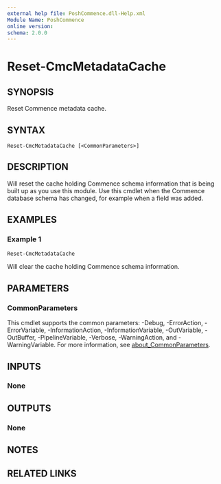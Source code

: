 ```yaml
---
external help file: PoshCommence.dll-Help.xml
Module Name: PoshCommence
online version:
schema: 2.0.0
---
```


# Reset-CmcMetadataCache

## SYNOPSIS
Reset Commence metadata cache.

## SYNTAX

```
Reset-CmcMetadataCache [<CommonParameters>]
```

## DESCRIPTION
Will reset the cache holding Commence schema information that is being built up as you use this module. Use this cmdlet when the Commence database schema has changed, for example when a field was added.

## EXAMPLES

### Example 1
```powershell
Reset-CmcMetadataCache
```

Will clear the cache holding Commence schema information.

## PARAMETERS

### CommonParameters
This cmdlet supports the common parameters: -Debug, -ErrorAction, -ErrorVariable, -InformationAction, -InformationVariable, -OutVariable, -OutBuffer, -PipelineVariable, -Verbose, -WarningAction, and -WarningVariable. For more information, see [about_CommonParameters](http://go.microsoft.com/fwlink/?LinkID=113216).

## INPUTS

### None

## OUTPUTS

### None
## NOTES

## RELATED LINKS
